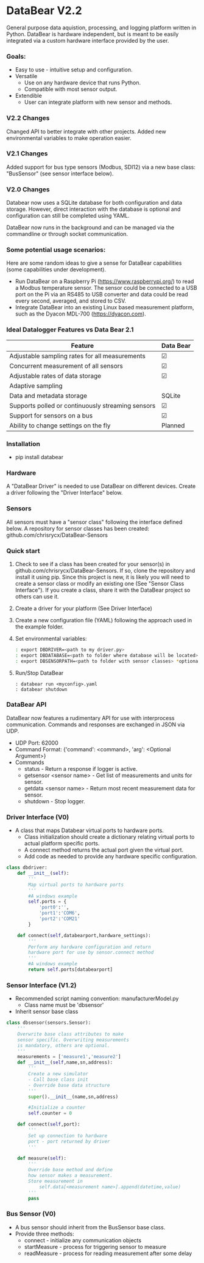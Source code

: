 # DataBear V2.2
General purpose data aquistion, processing, and logging platform written 
in Python. DataBear is hardware independent, but is meant to be easily integrated via a custom hardware interface provided by the user.

### Goals:
* Easy to use - intuitive setup and configuration.
* Versatile
    * Use on any hardware device that runs Python.
    * Compatible with most sensor output.
* Extendible
    * User can integrate platform with new sensor and methods.

### V2.2 Changes
Changed API to better integrate with other projects. Added new environmental variables to make operation easier.

### V2.1 Changes
Added support for bus type sensors (Modbus, SDI12) via a new
base class: "BusSensor" (see sensor interface below).

### V2.0 Changes
Databear now uses a SQLite database for both configuration and data storage.
However, direct interaction with the database is optional and configuration
can still be completed using YAML. 

DataBear now runs in the background and can be managed via the commandline or
through socket communication.

### Some potential usage scenarios:
Here are some random ideas to give a sense for DataBear capabilities (some capabilities under development).
* Run DataBear on a Raspberry Pi (https://www.raspberrypi.org/) to read a Modbus temperature sensor.  The sensor could be connected to a USB port on the Pi via an RS485 to USB converter and data could be read every second, averaged, and stored to CSV.
* Integrate DataBear into an existing Linux based measurement platform, such as the Dyacon MDL-700 (https://dyacon.com).

### Ideal Datalogger Features vs Data Bear 2.1
| Feature                                  | Data Bear       |
| -------------                                  | ---------       |
| Adjustable sampling rates for all measurements | &#9745;         |
| Concurrent measurement of all sensors          | &#9745;         |
| Adjustable rates of data storage               | &#9745;         |
| Adaptive sampling                              | 
| Data and metadata storage                      | SQLite         |
| Supports polled or continuously streaming sensors    | &#9745;   |
| Support for sensors on a bus                   | &#9745;    |
| Ability to change settings on the fly          | Planned     |

### Installation
* pip install databear

### Hardware
A "DataBear Driver" is needed to use DataBear on different devices.
Create a driver following the "Driver Interface" below.

### Sensors
All sensors must have a "sensor class" following the interface defined below.
A repository for sensor classes has been created: github.com/chrisrycx/DataBear-Sensors

### Quick start
1. Check to see if a class has been created for your sensor(s) 
 in github.com/chrisrycx/DataBear-Sensors. If so, clone the repository
 and install it using pip. Since this project is new, it is likely you 
 will need to create a sensor class or modify an existing one (See "Sensor Class Interface"). If you create a class, share it with the DataBear project so others can use it.
2. Create a driver for your platform (See Driver Interface)
3. Create a new configuration file (YAML) following the approach used in the example folder. 
4. Set environmental variables:

    ```bash
    : export DBDRIVER=<path to my driver.py>
    : export DBDATABASE=<path to folder where database will be located> *optional
    : export DBSENSORPATH=<path to folder with sensor classes> *optional
    ```
6. Run/Stop DataBear
    ```
    : databear run <myconfig>.yaml
    : databear shutdown 

### DataBear API
DataBear now features a rudimentary API for use with interprocess communication. Commands and responses are exchanged in JSON via UDP.
* UDP Port: 62000
* Command Format: {'command': \<command\>, 'arg': \<Optional Argument\>}
* Commands
    * status - Return a response if logger is active.
    * getsensor \<sensor name\> - Get list of measurements and units for sensor.
    * getdata \<sensor name\> - Return most recent measurement data for sensor.
    * shutdown - Stop logger.


### Driver Interface (V0)
- A class that maps Databear virtual ports to hardware ports.
    -  Class initialization should create a dictionary relating virtual
       ports to actual platform specific ports.
    - A connect method returns the actual port given the virtual port.
    - Add code as needed to provide any hardware specific configuration.

```python
class dbdriver:
    def __init__(self):
        '''
        Map virtual ports to hardware ports
        '''
        #A windows example
        self.ports = {
            'port0':'',
            'port1':'COM6',
            'port2':'COM21'
        }

    def connect(self,databearport,hardware_settings):
        '''
        Perform any hardware configuration and return
        hardware port for use by sensor.connect method
        '''
        #A windows example
        return self.ports[databearport]
```

### Sensor Interface (V1.2)
- Recommended script naming convention: manufacturerModel.py
    - Class name must be 'dbsensor'
- Inherit sensor base class

```python
class dbsensor(sensors.Sensor):
    '''
    Overwrite base class attributes to make
    sensor specific. Overwriting measurements
    is mandatory, others are optional.
    '''
    measurements = ['measure1','measure2']
    def __init__(self,name,sn,address):
        '''
        Create a new simulator
        - Call base class init
        - Override base data structure
        '''
        super().__init__(name,sn,address)

        #Initialize a counter
        self.counter = 0 

    def connect(self,port):
        '''
        Set up connection to hardware
        port - port returned by driver
        '''
    
    def measure(self):
        '''
        Override base method and define
        how sensor makes a measurement.
        Store measurement in 
            self.data[<measurement name>].append(datetime,value)
        '''
        pass
```
### Bus Sensor (V0)
- A bus sensor should inherit from the BusSensor base class.
- Provide three methods:
    - connect - initialize any communication objects
    - startMeasure - process for triggering sensor to measure
    - readMeasure - process for reading measurement after some delay






